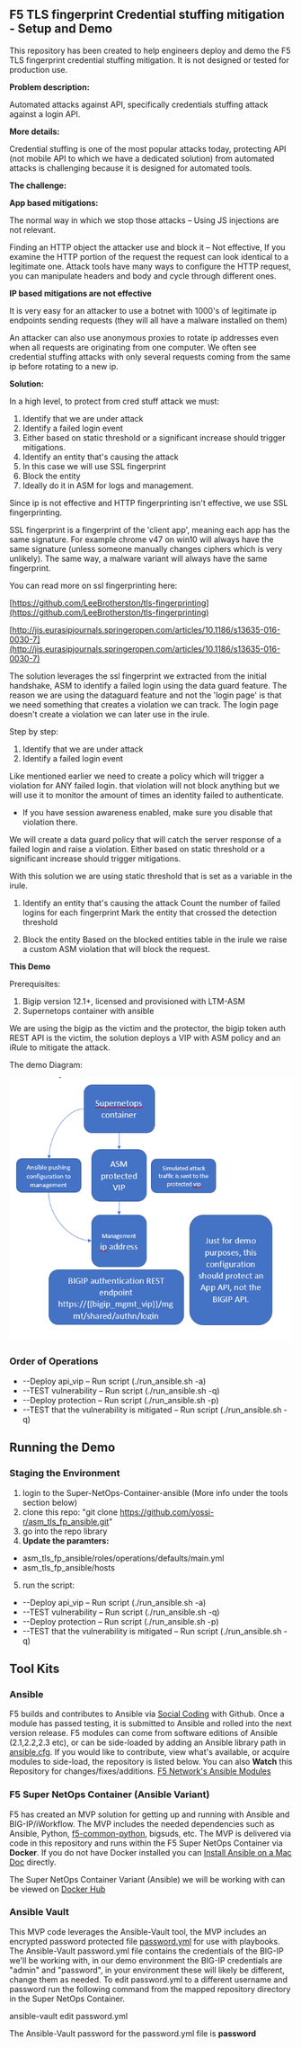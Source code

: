 ## **F5 TLS fingerprint Credential stuffing mitigation - Setup and Demo**

This repository has been created to help engineers deploy and demo the F5 TLS fingerprint credential stuffing mitigation. It is not designed or tested for production use.

**Problem description:**

Automated attacks against API, specifically credentials stuffing attack against a login API.

**More details:**

Credential stuffing is one of the most popular attacks today, protecting API (not mobile API to which we have a dedicated solution) from automated attacks is challenging because it is designed for automated tools.

**The challenge:**

**App based mitigations:**

The normal way in which we stop those attacks – Using JS injections are not relevant.

Finding an HTTP object the attacker use and block it – Not effective, If you examine the HTTP portion of the request the request can look identical to a legitimate one. Attack tools have many ways to configure the HTTP request, you can manipulate headers and body and cycle through different ones.

**IP based mitigations are not effective**

It is very easy for an attacker to use a botnet with 1000&#39;s of legitimate ip endpoints sending requests (they will all have a malware installed on them)

An attacker can also use anonymous proxies to rotate ip addresses even when all requests are originating from one computer. We often see credential stuffing attacks with only several requests coming from the same ip before rotating to a new ip.

**Solution:**

In a high level, to protect from cred stuff attack we must:

1. Identify that we are under attack
  1. Identify a failed login event
  2. Either based on static threshold or a significant increase should trigger mitigations.
2. Identify an entity that&#39;s causing the attack
  1. In this case we will use SSL fingerprint
3. Block the entity
  1. Ideally do it in ASM for logs and management.

Since ip is not effective and HTTP fingerprinting isn&#39;t effective, we use SSL fingerprinting.

SSL fingerprint is a fingerprint of the &#39;client app&#39;, meaning each app has the same signature. For example chrome v47 on win10 will always have the same signature (unless someone manually changes ciphers which is very unlikely). The same way, a malware variant will always have the same fingerprint.

You can read more on ssl fingerprinting here:

[https://github.com/LeeBrotherston/tls-fingerprinting](https://github.com/LeeBrotherston/tls-fingerprinting)

[http://jis.eurasipjournals.springeropen.com/articles/10.1186/s13635-016-0030-7](http://jis.eurasipjournals.springeropen.com/articles/10.1186/s13635-016-0030-7)

The solution leverages the ssl fingerprint we extracted from the initial handshake, ASM to identify a failed login using the data guard feature. The reason we are using the dataguard feature and not the &#39;login page&#39; is that we need something that creates a violation we can track. The login page doesn&#39;t create a violation we can later use in the irule.

Step by step:

1. Identify that we are under attack
  1. Identify a failed login event

Like mentioned earlier we need to create a policy which will trigger a violation for ANY failed login. that violation will not block anything but we will use it to monitor the amount of times an identity failed to authenticate.

  - If you have session awareness enabled, make sure you disable that violation there.

We will create a data guard policy that will catch the server response of a failed login and raise a violation.
Either based on static threshold or a significant increase should trigger mitigations.

With this solution we are using static threshold that is set as a variable in the irule.

1. Identify an entity that&#39;s causing the attack
  Count the number of failed logins for each fingerprint
  Mark the entity that crossed the detection threshold

1. Block the entity
  Based on the blocked entities table in the irule we raise a custom ASM violation that will block the request.

**This Demo**

Prerequisites:

1. Bigip version 12.1+, licensed and provisioned with LTM-ASM
2. Supernetops container with ansible

We are using the bigip as the victim and the protector, the bigip token auth REST API is the victim, the solution deploys a VIP with ASM policy and an iRule to mitigate the attack.

The demo Diagram:

![image_001](/misc/images/demo_diagram.png)
### **Order of Operations**
- --Deploy api_vip – Run script (./run\_ansible.sh -a)
- --TEST vulnerability – Run script (./run\_ansible.sh -q)
- --Deploy protection – Run script (./run\_ansible.sh -p)
- --TEST that the vulnerability is mitigated – Run script (./run\_ansible.sh -q)

## **Running the Demo**

### **Staging the Environment**

1. login to the Super-NetOps-Container-ansible (More info under the tools section below)
2. clone this repo: "git clone https://github.com/yossi-r/asm_tls_fp_ansible.git"
3. go into the repo library 
4. **Update the paramters:**
  - asm_tls_fp_ansible/roles/operations/defaults/main.yml
  - asm_tls_fp_ansible/hosts
5. run the script:
- --Deploy api_vip – Run script (./run\_ansible.sh -a)
- --TEST vulnerability – Run script (./run\_ansible.sh -q)
- --Deploy protection – Run script (./run\_ansible.sh -p)
- --TEST that the vulnerability is mitigated – Run script (./run\_ansible.sh -q)




## **Tool Kits**

### **Ansible**

F5 builds and contributes to Ansible via  [Social Coding](https://youtu.be/vTiINnsHSc4) with Github. Once a module has passed testing, it is submitted to Ansible and rolled into the next version release. F5 modules can come from software editions of Ansible (2.1,2.2,2.3 etc), or can be side-loaded by adding an Ansible library path in  [ansible.cfg](https://github.com/jmcalalang/Ansible_Meetups/blob/master/ansible.cfg). If you would like to contribute, view what&#39;s available, or acquire modules to side-load, the repository is listed below. You can also  **Watch**  this Repository for changes/fixes/additions. [F5 Network&#39;s Ansible Modules](https://github.com/F5Networks/f5-ansible/tree/devel/library)

### **F5 Super NetOps Container (Ansible Variant)**

F5 has created an MVP solution for getting up and running with Ansible and BIG-IP/iWorkflow. The MVP includes the needed dependencies such as Ansible, Python,  [f5-common-python](https://github.com/F5Networks/f5-common-python), bigsuds, etc. The MVP is delivered via code in this repository and runs within the F5 Super NetOps Container via  **Docker**. If you do not have Docker installed you can  [Install Ansible on a Mac Doc](https://github.com/jmcalalang/Ansible_Meetups/blob/master/docs/INSTALL.md) directly.

The Super NetOps Container Variant (Ansible) we will be working with can be viewed on  [Docker Hub](https://hub.docker.com/r/f5devcentral/f5-super-netops-container/)


### **Ansible Vault**

This MVP code leverages the Ansible-Vault tool, the MVP includes an encrypted password protected file  [password.yml](https://github.com/jmcalalang/Ansible_Meetups/blob/master/password.yml) for use with playbooks. The Ansible-Vault password.yml file contains the credentials of the BIG-IP we&#39;ll be working with, in our demo environment the BIG-IP credentials are &quot;admin&quot; and &quot;password&quot;, in your environment these will likely be different, change them as needed. To edit password.yml to a different username and password run the following command from the mapped repository directory in the Super NetOps Container.

ansible-vault edit password.yml

The Ansible-Vault password for the password.yml file is  **password**




